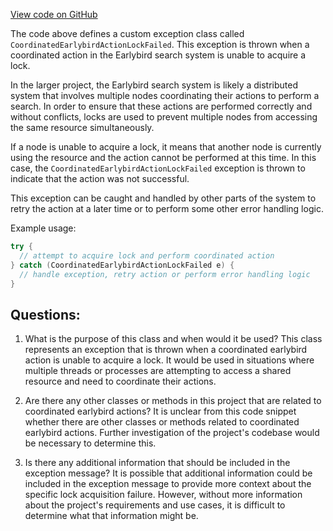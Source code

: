 [View code on GitHub](https://github.com/misbahsy/the-algorithm/src/java/com/twitter/search/earlybird/util/CoordinatedEarlybirdActionLockFailed.java)

The code above defines a custom exception class called `CoordinatedEarlybirdActionLockFailed`. This exception is thrown when a coordinated action in the Earlybird search system is unable to acquire a lock. 

In the larger project, the Earlybird search system is likely a distributed system that involves multiple nodes coordinating their actions to perform a search. In order to ensure that these actions are performed correctly and without conflicts, locks are used to prevent multiple nodes from accessing the same resource simultaneously. 

If a node is unable to acquire a lock, it means that another node is currently using the resource and the action cannot be performed at this time. In this case, the `CoordinatedEarlybirdActionLockFailed` exception is thrown to indicate that the action was not successful. 

This exception can be caught and handled by other parts of the system to retry the action at a later time or to perform some other error handling logic. 

Example usage:

```java
try {
  // attempt to acquire lock and perform coordinated action
} catch (CoordinatedEarlybirdActionLockFailed e) {
  // handle exception, retry action or perform error handling logic
}
```
## Questions: 
 1. What is the purpose of this class and when would it be used?
   This class represents an exception that is thrown when a coordinated earlybird action is unable to acquire a lock. It would be used in situations where multiple threads or processes are attempting to access a shared resource and need to coordinate their actions.

2. Are there any other classes or methods in this project that are related to coordinated earlybird actions?
   It is unclear from this code snippet whether there are other classes or methods related to coordinated earlybird actions. Further investigation of the project's codebase would be necessary to determine this.

3. Is there any additional information that should be included in the exception message?
   It is possible that additional information could be included in the exception message to provide more context about the specific lock acquisition failure. However, without more information about the project's requirements and use cases, it is difficult to determine what that information might be.